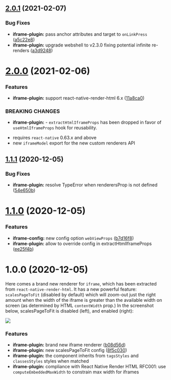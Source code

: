 ## [2.0.1](https://github.com/native-html/plugins/compare/@native-html/iframe-plugin@2.0.0...@native-html/iframe-plugin@2.0.1) (2021-02-07)


### Bug Fixes

* **iframe-plugin:** pass anchor attributes and target to `onLinkPress` ([a5c22e8](https://github.com/native-html/plugins/commit/a5c22e81f8cff0eba82c363ac453e7118a5e200d))
* **iframe-plugin:** upgrade webshell to v2.3.0 fixing potential infinite re-renders ([a3d9248](https://github.com/native-html/plugins/commit/a3d92486ecd75e30c48d18f14042ec435ca9678d))

# [2.0.0](https://github.com/native-html/plugins/compare/@native-html/iframe-plugin@1.1.1...@native-html/iframe-plugin@2.0.0) (2021-02-06)


### Features

* **iframe-plugin:** support react-native-render-html 6.x ([11a8ca0](https://github.com/native-html/plugins/commit/11a8ca04e2e864de145b9189cfb526fb345782ae))


### BREAKING CHANGES

* **iframe-plugin:** - `extractHtmlIframeProps` has been dropped in favor of
`useHtmlIframeProps` hook for reusability.
- requires `react-native` 0.63.x and above
- new `iframeModel` export for the new custom renderers API

## [1.1.1](https://github.com/native-html/plugins/compare/@native-html/iframe-plugin@1.1.0...@native-html/iframe-plugin@1.1.1) (2020-12-05)


### Bug Fixes

* **iframe-plugin:** resolve TypeError when renderersProp is not defined ([54e650b](https://github.com/native-html/plugins/commit/54e650b9046aeae12f63ed94c41d19347e97d725))

# [1.1.0](https://github.com/native-html/plugins/compare/@native-html/iframe-plugin@1.0.0...@native-html/iframe-plugin@1.1.0) (2020-12-05)


### Features

* **iframe-config:** new config option `webViewProps` ([b7d16f8](https://github.com/native-html/plugins/commit/b7d16f80d6fd110bc09889a4767e10c43fdec401))
* **iframe-plugin:** allow to override config in extractHtmlIframeProps ([ee25f4b](https://github.com/native-html/plugins/commit/ee25f4b8fa5e819d22ddcb01e0d24ae8ec8f6712))

# 1.0.0 (2020-12-05)

Here comes a brand new renderer for `iframe`, which has been extracted from
`react-native-render-html`. It has a new powerful feature: `scalesPageToFit`
(disabled by default) which will zoom-out just the right amount when the width
of the iframe is greater than the available width on screen (as determined by
HTML `contentWidth` prop.) In the screenshot below, scalesPageToFit is disabled
(left), and enabled (right):

![](https://github.com/native-html/plugins/blob/master/images/scalesPageToFit.jpg)

### Features

* **iframe-plugin:** brand new iframe renderer ([b08d56d](https://github.com/native-html/plugins/commit/b08d56d4b39914a15dffb556ab01528b24360365))
* **iframe-plugin:** new scalesPageToFit config ([8f5c030](https://github.com/native-html/plugins/commit/8f5c030e7080d2ee861cbbc7db49d214529679f6))
* **iframe-plugin:** the component inherits from `tagsStyles` and `classesStyles` styles when matched
* **iframe-plugin:** compliance with React Native Render HTML RFC001: use `computeEmbeddedMaxWidth` to constrain max width for iframes

